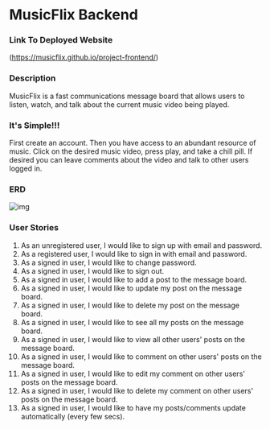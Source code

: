 # MusicFlix Backend
### Link To Deployed Website
(https://musicflix.github.io/project-frontend/)

### Description
MusicFlix is a fast communications message board that allows users to listen, watch, and talk about the current music video being played.

### It's Simple!!!
First create an account. Then you have access to an abundant resource of music.
Click on the desired music video, press play, and take a chill pill. If desired you can leave comments about the video and talk to other
users logged in.

### ERD
![img](https://imgur.com/a/pSgEDOf)

### User Stories
1. As an unregistered user, I would like to sign up with email and password.<br>
2. As a registered user, I would like to sign in with email and password.<br>
3. As a signed in user, I would like to change password.<br>
4. As a signed in user, I would like to sign out.<br>
5. As a signed in user, I would like to add a post to the message board.<br>
6. As a signed in user, I would like to update my post on the message board.<br>
7. As a signed in user, I would like to delete my post on the message board.<br>
8. As a signed in user, I would like to see all my posts on the message board.<br>
9. As a signed in user, I would like to view all other users' posts on the message board.<br>
10. As a signed in user, I would like to comment on other users' posts on the message board.<br>
11. As a signed in user, I would like to edit my comment on other users' posts on the message board.<br>
12. As a signed in user, I would like to delete my comment on other users' posts on the message board.<br>
13. As a signed in user, I would like to have my posts/comments update automatically (every few secs).
